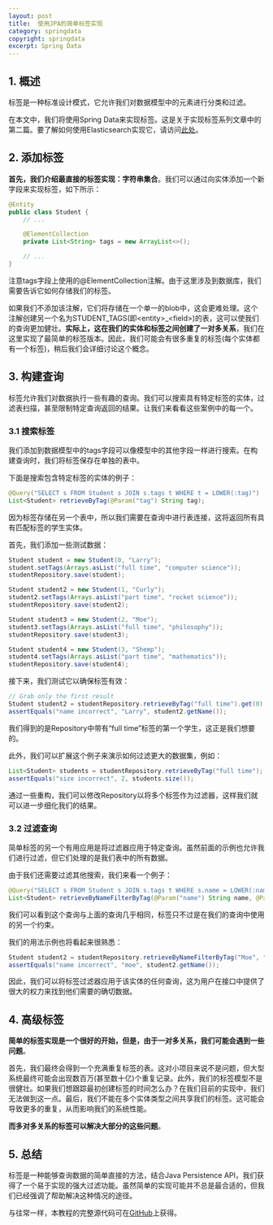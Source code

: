 ```yaml
---
layout: post
title:  使用JPA的简单标签实现
category: springdata
copyright: springdata
excerpt: Spring Data
---
```


## 1. 概述

标签是一种标准设计模式，它允许我们对数据模型中的元素进行分类和过滤。

在本文中，我们将使用Spring Data来实现标签。这是关于实现标签系列文章中的第二篇。要了解如何使用Elasticsearch实现它，请访问[此处]()。

## 2. 添加标签

**首先，我们介绍最直接的标签实现：字符串集合**。我们可以通过向实体添加一个新字段来实现标签，如下所示：

```java
@Entity
public class Student {
    // ...

    @ElementCollection
    private List<String> tags = new ArrayList<>();

    // ...
}
```

注意tags字段上使用的@ElementCollection注解。由于这里涉及到数据库，我们需要告诉它如何存储我们的标签。

如果我们不添加该注解，它们将存储在一个单一的blob中，这会更难处理。这个注解创建另一个名为STUDENT_TAGS(即<entity\>_<field\>)的表，这可以使我们的查询更加健壮。**实际上，这在我们的实体和标签之间创建了一对多关系**，我们在这里实现了最简单的标签版本。因此，我们可能会有很多重复的标签(每个实体都有一个标签)，稍后我们会详细讨论这个概念。

## 3. 构建查询

标签允许我们对数据执行一些有趣的查询。我们可以搜索具有特定标签的实体，过滤表扫描，甚至限制特定查询返回的结果。让我们来看看这些案例中的每一个。

### 3.1 搜索标签

我们添加到数据模型中的tags字段可以像模型中的其他字段一样进行搜索。在构建查询时，我们将标签保存在单独的表中。

下面是搜索包含特定标签的实体的例子：

```java
@Query("SELECT s FROM Student s JOIN s.tags t WHERE t = LOWER(:tag)")
List<Student> retrieveByTag(@Param("tag") String tag);
```

因为标签存储在另一个表中，所以我们需要在查询中进行表连接，这将返回所有具有匹配标签的学生实体。

首先，我们添加一些测试数据：

```java
Student student = new Student(0, "Larry");
student.setTags(Arrays.asList("full time", "computer science"));
studentRepository.save(student);

Student student2 = new Student(1, "Curly");
student2.setTags(Arrays.asList("part time", "rocket science"));
studentRepository.save(student2);

Student student3 = new Student(2, "Moe");
student3.setTags(Arrays.asList("full time", "philosophy"));
studentRepository.save(student3);

Student student4 = new Student(3, "Shemp");
student4.setTags(Arrays.asList("part time", "mathematics"));
studentRepository.save(student4);
```

接下来，我们测试它以确保标签有效：

```java
// Grab only the first result
Student student2 = studentRepository.retrieveByTag("full time").get(0);
assertEquals("name incorrect", "Larry", student2.getName());
```

我们得到的是Repository中带有“full time”标签的第一个学生，这正是我们想要的。

此外，我们可以扩展这个例子来演示如何过滤更大的数据集，例如：

```java
List<Student> students = studentRepository.retrieveByTag("full time");
assertEquals("size incorrect", 2, students.size());
```

通过一些重构，我们可以修改Repository以将多个标签作为过滤器，这样我们就可以进一步细化我们的结果。

### 3.2 过滤查询

简单标签的另一个有用应用是将过滤器应用于特定查询。虽然前面的示例也允许我们进行过滤，但它们处理的是我们表中的所有数据。

由于我们还需要过滤其他搜索，我们来看一个例子：

```java
@Query("SELECT s FROM Student s JOIN s.tags t WHERE s.name = LOWER(:name) AND t = LOWER(:tag)")
List<Student> retrieveByNameFilterByTag(@Param("name") String name, @Param("tag") String tag);
```

我们可以看到这个查询与上面的查询几乎相同，标签只不过是在我们的查询中使用的另一个约束。

我们的用法示例也将看起来很熟悉：

```java
Student student2 = studentRepository.retrieveByNameFilterByTag("Moe", "full time").get(0);
assertEquals("name incorrect", "moe", student2.getName());
```

因此，我们可以将标签过滤器应用于该实体的任何查询，这为用户在接口中提供了很大的权力来找到他们需要的确切数据。

## 4. 高级标签

**简单的标签实现是一个很好的开始，但是，由于一对多关系，我们可能会遇到一些问题**。

首先，我们最终会得到一个充满重复标签的表。这对小项目来说不是问题，但大型系统最终可能会出现数百万(甚至数十亿)个重复记录。此外，我们的标签模型不是很健壮。如果我们想跟踪最初创建标签的时间怎么办？在我们目前的实现中，我们无法做到这一点。最后，我们不能在多个实体类型之间共享我们的标签。这可能会导致更多的重复，从而影响我们的系统性能。

**而多对多关系的标签可以解决大部分的这些问题**。

## 5. 总结

标签是一种能够查询数据的简单直接的方法，结合Java Persistence API，我们获得了一个易于实现的强大过滤功能。虽然简单的实现可能并不总是最合适的，但我们已经强调了帮助解决这种情况的途径。

与往常一样，本教程的完整源代码可在[GitHub](https://github.com/tuyucheng7/taketoday-tutorial4j/tree/master/spring-data-modules)上获得。